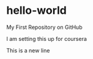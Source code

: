 hello-world
===========

My First Repository on GitHub

I am setting this up for coursera 

This is a new line
